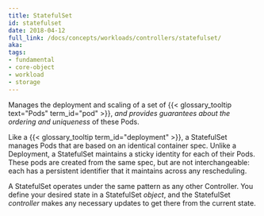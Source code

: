 ```yaml
---
title: StatefulSet
id: statefulset
date: 2018-04-12
full_link: /docs/concepts/workloads/controllers/statefulset/
aka: 
tags:
- fundamental
- core-object
- workload
- storage 
---
```

 Manages the deployment and scaling of a set of {{< glossary_tooltip text="Pods" term_id="pod" >}}, *and provides guarantees about the ordering and uniqueness* of these Pods.

<!--more--> 

Like a {{< glossary_tooltip term_id="deployment" >}}, a StatefulSet manages Pods that are based on an identical container spec. Unlike a Deployment, a StatefulSet maintains a sticky identity for each of their Pods. These pods are created from the same spec, but are not interchangeable&#58; each has a persistent identifier that it maintains across any rescheduling.

A StatefulSet operates under the same pattern as any other Controller. You define your desired state in a StatefulSet *object*, and the StatefulSet *controller* makes any necessary updates to get there from the current state.

